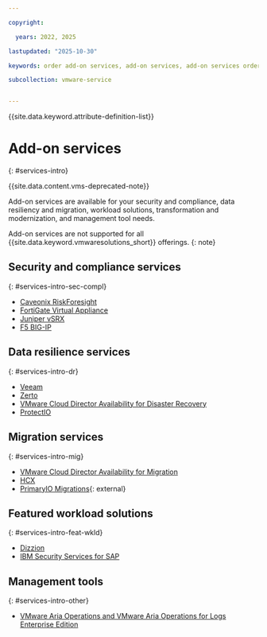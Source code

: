 ```yaml
---

copyright:

  years: 2022, 2025

lastupdated: "2025-10-30"

keywords: order add-on services, add-on services, add-on services order

subcollection: vmware-service


---
```


{{site.data.keyword.attribute-definition-list}}

# Add-on services
{: #services-intro}

{{site.data.content.vms-deprecated-note}}

Add-on services are available for your security and compliance, data resiliency and migration, workload solutions, transformation and modernization, and management tool needs.

Add-on services are not supported for all {{site.data.keyword.vmwaresolutions_short}} offerings.
{: note}

## Security and compliance services
{: #services-intro-sec-compl}

* [Caveonix RiskForesight](/docs/vmwaresolutions?topic=vmwaresolutions-caveonix_considerations)
* [FortiGate Virtual Appliance](/docs/vmwaresolutions?topic=vmwaresolutions-fortinetvm_considerations)
* [Juniper vSRX](/docs/vmwaresolutions?topic=vmwaresolutions-juniper-overview)
* [F5 BIG-IP](/docs/vmwaresolutions?topic=vmwaresolutions-f5_considerations)

## Data resilience services
{: #services-intro-dr}

* [Veeam](/docs/vmwaresolutions?topic=vmwaresolutions-veeamvm_overview)
* [Zerto](/docs/vmwaresolutions?topic=vmwaresolutions-addingzertodr)
* [VMware Cloud Director Availability for Disaster Recovery](/docs/vmware-service?topic=vmware-service-tenant-vcda-dr)
* [ProtectIO](/infrastructure/vmware-solutions/console/newserviceentry/ProtectIO/vcs)

## Migration services
{: #services-intro-mig}

* [VMware Cloud Director Availability for Migration](/docs/vmware-service?topic=vmware-service-tenant-vcda)
* [HCX](/docs/vmwaresolutions?topic=vmwaresolutions-hcx_considerations)
* [PrimaryIO Migrations](https://www.primaryio.com/#){: external}

## Featured workload solutions
{: #services-intro-feat-wkld}

* [Dizzion](/docs/vmwaresolutions?topic=vmwaresolutions-dizzion-overview)
* [IBM Security Services for SAP](/docs/vmwaresolutions?topic=vmwaresolutions-managing-ss-sap)

## Management tools
{: #services-intro-other}

* [VMware Aria Operations and VMware Aria Operations for Logs Enterprise Edition](/docs/vmwaresolutions?topic=vmwaresolutions-vrops_overview)
